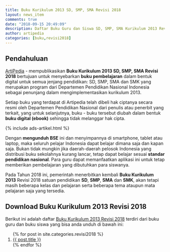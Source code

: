 ```yaml
---
title: Buku Kurikulum 2013 SD, SMP, SMA Revisi 2018
layout: news_item
comments: true
date: "2018-09-15 20:49:09"
description: Daftar Buku Guru dan Siswa SD, SMP, SMA Kurikulum 2013 Revisi 2018, Unduh Buku Kurikulum 2018 Revisi 2018.
author: artipedia
categories: [buku,revisi2018]
---
```


## Pendahuluan
[ArtiPedia](/ "ArtiPedia") - mempublikasikan **Buku Kurikulum 2013 SD, SMP, SMA Revisi 2018** bertujuan untuk menyebarkan **buku pembelajaran** dalam bentuk digital untuk semua jenjang pendidikan: SD, SMP, SMA dan SMK yang merupakan program dari Departemen Pendidikan Nasional Indonesia sebagai penunjang dalam mengimplementasikan kurikulum 2013.

Setiap buku yang terdapat di Artipedia telah dibeli hak ciptanya secara resmi oleh Departemen Pendidikan Nasional dari penulis atau penerbit yang terkait, yang untuk selanjutnya, buku - buku tersebut diubah dalam bentuk **buku digital (ebook)** sehingga tidak melanggar hak cipta.

{% include ads-artikel.html %}

Dengan **mengunduh BSE** ini dan menyimpannya di smartphone, tablet atau laptop, maka seluruh pelajar Indonesia dapat belajar dimana saja dan kapan saja. Bukan tidak mungkin jika daerah-daerah pelosok Indonesia yang distribusi buku sekolahnya kurang lancar, tetap dapat belajar sesuai **standar pendidikan nasional**. Para guru dapat memanfaatkan aplikasi ini untuk tetap memberikan pembelajaran yang dibutuhkan para siswanya.

Pada Tahun 2018 ini, pemerintah menerbitkan kembali **Buku Kurikulum 2013** Revisi 2018 satuan pendidikan **SD**, **SMP**, **SMA** dan **SMK**, akan tetapi masih beberapa kelas dan pelajaran serta beberapa tema ataupun mata pelajaran saja yang tersedia.

## Download Buku Kurikulum 2013 Revisi 2018
Berikut ini adalah daftar [Buku Kurikulum 2013 Revisi 2018](/wiki/daftar-buku-guru-siswa-sd-smp-sma-kurikulum-2013-revisi-2018.html "Buku Guru dan Siswa SD, SMP, SMA Kurikulum 2013 Revisi 2018") terdiri dari buku guru dan buku siswa yang bisa anda unduh di bawah ini:

<ol class="arti">{% for post in site.categories.revisi2018 %}
<li class="{% if page.title == post.title %}current{% endif %}">
<a href="{{ post.url }}" title="{{ post.title }}">{{ post.title }}</a>
</li>
{% endfor %}
</ol>

